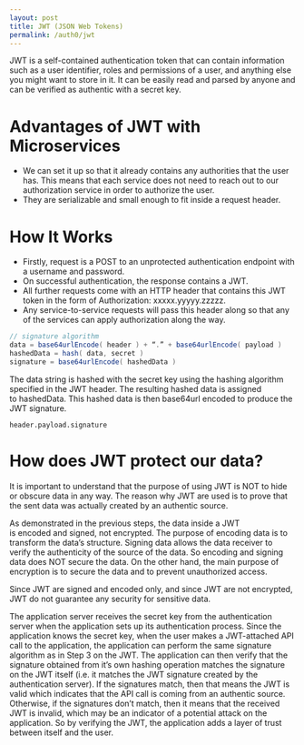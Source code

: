```yaml
---
layout: post
title: JWT (JSON Web Tokens)
permalink: /auth0/jwt
---
```


JWT is a self-contained authentication token that can contain information such as a user identifier, roles and permissions of a user, and anything else you might want to store in it. It can be easily read and parsed by anyone and can be verified as authentic with a secret key. 
 
# Advantages of JWT with Microservices
- We can set it up so that it already contains any authorities that the user has. This means that each service does not need to reach out to our authorization service in order to authorize the user.
- They are serializable and small enough to fit inside a request header.
 
# How It Works
- Firstly, request is a POST to an unprotected authentication endpoint with a username and password.
- On successful authentication, the response contains a JWT. 
- All further requests come with an HTTP header that contains this JWT token in the form of Authorization: xxxxx.yyyyy.zzzzz.
- Any service-to-service requests will pass this header along so that any of the services can apply authorization along the way.

```java
// signature algorithm
data = base64urlEncode( header ) + “.” + base64urlEncode( payload )
hashedData = hash( data, secret )
signature = base64urlEncode( hashedData )
```

The data string is hashed with the secret key using the hashing algorithm specified in the JWT header. The resulting hashed data is assigned to hashedData. This hashed data is then base64url encoded to produce the JWT signature.

```
header.payload.signature
```

# How does JWT protect our data?

It is important to understand that the purpose of using JWT is NOT to hide or obscure data in any way. The reason why JWT are used is to prove that the sent data was actually created by an authentic source.

As demonstrated in the previous steps, the data inside a JWT is encoded and signed, not encrypted. The purpose of encoding data is to transform the data’s structure. Signing data allows the data receiver to verify the authenticity of the source of the data. So encoding and signing data does NOT secure the data. On the other hand, the main purpose of encryption is to secure the data and to prevent unauthorized access.

Since JWT are signed and encoded only, and since JWT are not encrypted, JWT do not guarantee any security for sensitive data.

The application server receives the secret key from the authentication server when the application sets up its authentication process. Since the application knows the secret key, when the user makes a JWT-attached API call to the application, the application can perform the same signature algorithm as in Step 3 on the JWT. The application can then verify that the signature obtained from it’s own hashing operation matches the signature on the JWT itself (i.e. it matches the JWT signature created by the authentication server). If the signatures match, then that means the JWT is valid which indicates that the API call is coming from an authentic source. Otherwise, if the signatures don’t match, then it means that the received JWT is invalid, which may be an indicator of a potential attack on the application. So by verifying the JWT, the application adds a layer of trust between itself and the user.
